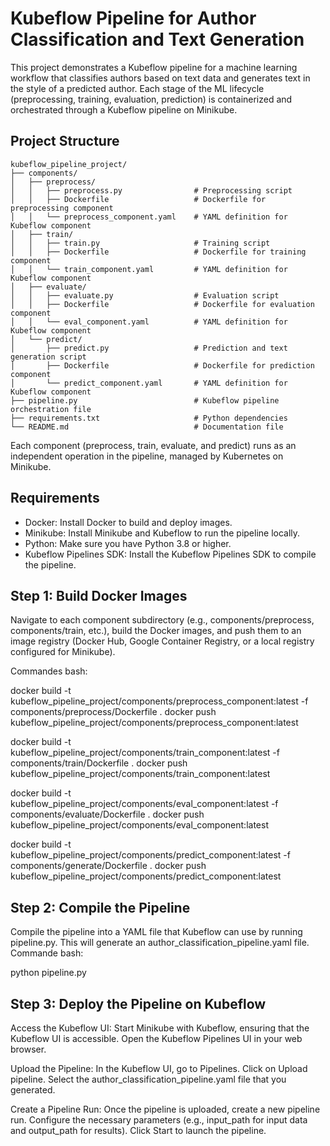 # Kubeflow Pipeline for Author Classification and Text Generation

This project demonstrates a Kubeflow pipeline for a machine learning workflow that classifies authors based on text data
and generates text in the style of a predicted author.
Each stage of the ML lifecycle (preprocessing, training, evaluation, prediction) is containerized and orchestrated
through a Kubeflow pipeline on Minikube.

## Project Structure

``` 
kubeflow_pipeline_project/
├── components/
│   ├── preprocess/
│   │   ├── preprocess.py                # Preprocessing script
│   │   ├── Dockerfile                   # Dockerfile for preprocessing component
│   │   └── preprocess_component.yaml    # YAML definition for Kubeflow component
│   ├── train/
│   │   ├── train.py                     # Training script
│   │   ├── Dockerfile                   # Dockerfile for training component
│   │   └── train_component.yaml         # YAML definition for Kubeflow component
│   ├── evaluate/
│   │   ├── evaluate.py                  # Evaluation script
│   │   ├── Dockerfile                   # Dockerfile for evaluation component
│   │   └── eval_component.yaml          # YAML definition for Kubeflow component
│   └── predict/
│       ├── predict.py                   # Prediction and text generation script
│       ├── Dockerfile                   # Dockerfile for prediction component
│       └── predict_component.yaml       # YAML definition for Kubeflow component
├── pipeline.py                          # Kubeflow pipeline orchestration file
├── requirements.txt                     # Python dependencies
└── README.md                            # Documentation file
```


Each component (preprocess, train, evaluate, and predict) runs as an independent operation in the pipeline, managed by
Kubernetes on Minikube.

## Requirements

* Docker: Install Docker to build and deploy images. 
* Minikube: Install Minikube and Kubeflow to run the pipeline locally. 
* Python: Make sure you have Python 3.8 or higher. 
* Kubeflow Pipelines SDK: Install the Kubeflow Pipelines SDK to compile the pipeline. 

## Step 1: Build Docker Images

Navigate to each component subdirectory (e.g., components/preprocess, components/train, etc.), build the Docker images,
and push them to an image registry (Docker Hub, Google Container Registry,
or a local registry configured for Minikube).

Commandes bash:

docker build -t kubeflow_pipeline_project/components/preprocess_component:latest -f components/preprocess/Dockerfile .
docker push kubeflow_pipeline_project/components/preprocess_component:latest

docker build -t kubeflow_pipeline_project/components/train_component:latest -f components/train/Dockerfile .
docker push kubeflow_pipeline_project/components/train_component:latest

docker build -t kubeflow_pipeline_project/components/eval_component:latest -f components/evaluate/Dockerfile .
docker push kubeflow_pipeline_project/components/eval_component:latest

docker build -t kubeflow_pipeline_project/components/predict_component:latest -f components/generate/Dockerfile .
docker push kubeflow_pipeline_project/components/predict_component:latest

## Step 2: Compile the Pipeline

Compile the pipeline into a YAML file that Kubeflow can use by running pipeline.py. This will generate an
author_classification_pipeline.yaml file.
Commande bash:

python pipeline.py

## Step 3: Deploy the Pipeline on Kubeflow

Access the Kubeflow UI:
Start Minikube with Kubeflow, ensuring that the Kubeflow UI is accessible.
Open the Kubeflow Pipelines UI in your web browser.

Upload the Pipeline:
In the Kubeflow UI, go to Pipelines.
Click on Upload pipeline.
Select the author_classification_pipeline.yaml file that you generated.

Create a Pipeline Run:
Once the pipeline is uploaded, create a new pipeline run.
Configure the necessary parameters (e.g., input_path for input data and output_path for results).
Click Start to launch the pipeline.
	
